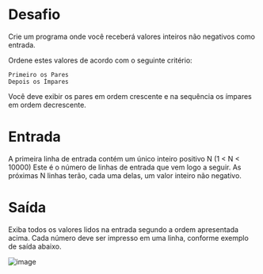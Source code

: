 
# Desafio

Crie um programa onde você receberá valores inteiros não negativos como entrada.

Ordene estes valores de acordo com o seguinte critério:

    Primeiro os Pares
    Depois os Ímpares

Você deve exibir os pares em ordem crescente e na sequência os ímpares em ordem decrescente.


# Entrada

A primeira linha de entrada contém um único inteiro positivo N (1 < N < 10000) Este é o número de linhas de entrada que vem logo a seguir. As próximas N linhas terão, cada uma delas, um valor inteiro não negativo.

#  Saída

Exiba todos os valores lidos na entrada segundo a ordem apresentada acima. Cada número deve ser impresso em uma linha, conforme exemplo de saída abaixo.

![image](https://user-images.githubusercontent.com/76081229/177152133-8ca6f1f0-d963-4d51-ae43-93d6f9a47df4.png)
